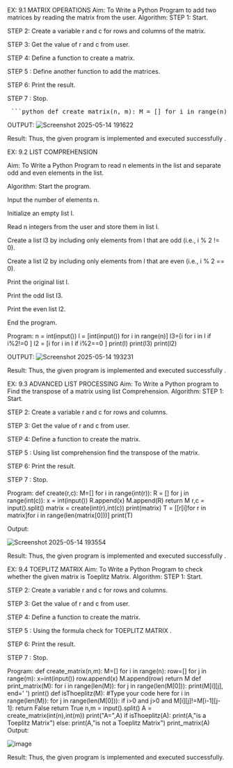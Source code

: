EX: 9.1 MATRIX OPERATIONS
Aim: To Write a Python Program to add two matrices by reading the matrix from the user.
Algorithm:
STEP 1: Start.

STEP 2: Create a variable r and c for rows and columns of the matrix.

STEP 3: Get the value of r and c from user.

STEP 4: Define a function to create a matrix.

STEP 5 : Define another function to  add the matrices.

STEP 6: Print the result.

STEP 7 : Stop.

<pre lang="markdown"> ```python def create_matrix(n, m): M = [] for i in range(n): row = [] for j in range(m): x = int(input()) row.append(x) M.append(row) return M r, c = input().split() A = create_matrix(int(r), int(c)) B = create_matrix(int(r), int(c)) C = [] for i in range(int(r)): R = [] for j in range(int(c)): item = A[i][j] + B[i][j] R.append(item) C.append(R) print(A) print(B) print(C) ``` </pre>
OUTPUT:
![Screenshot 2025-05-14 191622](https://github.com/user-attachments/assets/fd1911c9-5a3c-4d50-9a0d-69c4369802df)

Result: Thus, the given program is implemented and executed successfully .

EX: 9.2 LIST COMPREHENSION

Aim:
To Write a Python Program to read n elements in the list and separate  odd and even elements in the list.

Algorithm:
Start the program.

Input the number of elements n.

Initialize an empty list l.

Read n integers from the user and store them in list l.

Create a list l3 by including only elements from l that are odd (i.e., i % 2 != 0).

Create a list l2 by including only elements from l that are even (i.e., i % 2 == 0).

Print the original list l.

Print the odd list l3.

Print the even list l2.

End the program.


Program:
n = int(input())
l = [int(input()) for i in range(n)]
l3=[i for i in l if i%2!=0 ]
l2 = [i for i in l if i%2==0 ]
print(l)
print(l3)
print(l2)

OUTPUT:
![Screenshot 2025-05-14 193231](https://github.com/user-attachments/assets/643f3a08-7707-45d9-9fee-d2daaaa117ad)

Result:
 Thus, the given program is implemented and executed successfully .
 
EX: 9.3 ADVANCED LIST PROCESSING
Aim: To Write a Python program to Find the transpose of a matrix using list Comprehension.
Algorithm:
STEP 1: Start.

STEP 2: Create a variable r and c for rows and columns.

STEP 3: Get the value of r and c from user.

STEP 4: Define a function to create the matrix.

STEP 5 : Using list comprehension find the transpose of the matrix.

STEP 6: Print the result.

STEP 7 : Stop.

Program:
def create(r,c):
            M=[]
        for i in range(int(r)):
             R = []
        for j in range(int(c)):
             x = int(input())
             R.append(x)
           M.append(R)
 return M
r,c = input().split()
matrix = create(int(r),int(c))
print(matrix)
T = [[r[i]for r in matrix]for i in range(len(matrix[0]))]
 print(T)
 
Output:

![Screenshot 2025-05-14 193554](https://github.com/user-attachments/assets/c8c2de03-b9b4-4d50-86ba-51004da688c0)

Result: Thus, the given program is implemented and executed successfully .

EX: 9.4 TOEPLITZ MATRIX
Aim: To Write a Python Program to check whether the given matrix is Toeplitz Matrix.
Algorithm:
STEP 1: Start.

STEP 2: Create a variable r and c for rows and columns.

STEP 3: Get the value of r and c from user.

STEP 4: Define a function to create the matrix.

STEP 5 : Using the formula check for TOEPLITZ MATRIX .

STEP 6: Print the result.

STEP 7 : Stop.

Program:
def create_matrix(n,m):
        M=[]
        for i in range(n):
                row=[]
        for j in range(m):
            x=int(input())
            row.append(x)
        M.append(row)
      return M
def print_matrix(M):
    for i in range(len(M)):
         for j in range(len(M[0])):
               print(M[i][j], end=' ')
     print()
def isThoeplitz(M):
#Type your code here
for i in range(len(M)):
      for j in range(len(M[0])):
             if i>0 and j>0 and M[i][j]!=M[i-1][j-1]:
                return False
       return True
n,m = input().split()
A = create_matrix(int(n),int(m))
print("A=",A)
if isThoeplitz(A):
      print(A,"is a Toeplitz Matrix")
 else:
       print(A,"is not a Toeplitz Matrix") print_matrix(A)
Output:

![image](https://github.com/user-attachments/assets/0ed7d16f-55eb-4f53-89f2-ceb6e834fd07)

Result: Thus, the given program is implemented and executed successfully.




